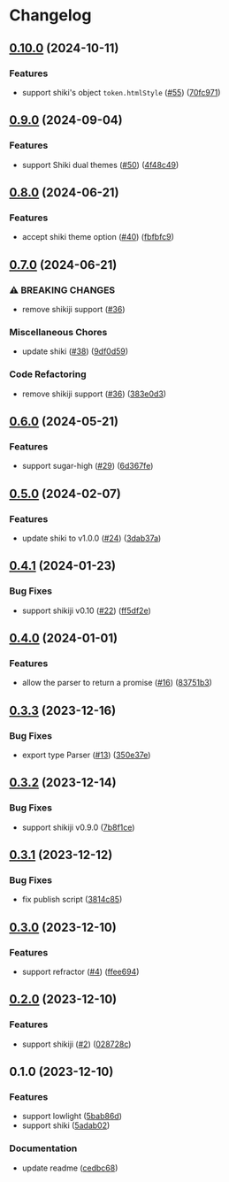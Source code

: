 # Changelog

## [0.10.0](https://github.com/ocavue/prosemirror-highlight/compare/v0.9.0...v0.10.0) (2024-10-11)


### Features

* support shiki's object `token.htmlStyle` ([#55](https://github.com/ocavue/prosemirror-highlight/issues/55)) ([70fc971](https://github.com/ocavue/prosemirror-highlight/commit/70fc971754597c8fd03c9b72b8442d103404c201))

## [0.9.0](https://github.com/ocavue/prosemirror-highlight/compare/v0.8.0...v0.9.0) (2024-09-04)


### Features

* support Shiki dual themes ([#50](https://github.com/ocavue/prosemirror-highlight/issues/50)) ([4f48c49](https://github.com/ocavue/prosemirror-highlight/commit/4f48c49f80f87336a07f0a03881f1b3a5b29d649))

## [0.8.0](https://github.com/ocavue/prosemirror-highlight/compare/v0.7.0...v0.8.0) (2024-06-21)


### Features

* accept shiki theme option ([#40](https://github.com/ocavue/prosemirror-highlight/issues/40)) ([fbfbfc9](https://github.com/ocavue/prosemirror-highlight/commit/fbfbfc9df48ac1bc8bdca2831f468ad77d658619))

## [0.7.0](https://github.com/ocavue/prosemirror-highlight/compare/v0.6.0...v0.7.0) (2024-06-21)


### ⚠ BREAKING CHANGES

* remove shikiji support ([#36](https://github.com/ocavue/prosemirror-highlight/issues/36))

### Miscellaneous Chores

* update shiki ([#38](https://github.com/ocavue/prosemirror-highlight/issues/38)) ([9df0d59](https://github.com/ocavue/prosemirror-highlight/commit/9df0d5934616cd82e3d26ea26ac7f77923fff347))


### Code Refactoring

* remove shikiji support ([#36](https://github.com/ocavue/prosemirror-highlight/issues/36)) ([383e0d3](https://github.com/ocavue/prosemirror-highlight/commit/383e0d3e8f182c1ae988e545f40c23c5969e5b6c))

## [0.6.0](https://github.com/ocavue/prosemirror-highlight/compare/v0.5.0...v0.6.0) (2024-05-21)


### Features

* support sugar-high ([#29](https://github.com/ocavue/prosemirror-highlight/issues/29)) ([6d367fe](https://github.com/ocavue/prosemirror-highlight/commit/6d367fe350fdf0b9a0e342276a7caa8fcede9f61))

## [0.5.0](https://github.com/ocavue/prosemirror-highlight/compare/v0.4.1...v0.5.0) (2024-02-07)


### Features

* update shiki to v1.0.0 ([#24](https://github.com/ocavue/prosemirror-highlight/issues/24)) ([3dab37a](https://github.com/ocavue/prosemirror-highlight/commit/3dab37a41feb1e07be639cd348f5606561de63fe))

## [0.4.1](https://github.com/ocavue/prosemirror-highlight/compare/v0.4.0...v0.4.1) (2024-01-23)


### Bug Fixes

* support shikiji v0.10 ([#22](https://github.com/ocavue/prosemirror-highlight/issues/22)) ([ff5df2e](https://github.com/ocavue/prosemirror-highlight/commit/ff5df2e6b3033e2928e68ac3e822d908a62f801c))

## [0.4.0](https://github.com/ocavue/prosemirror-highlight/compare/v0.3.3...v0.4.0) (2024-01-01)


### Features

* allow the parser to return a promise ([#16](https://github.com/ocavue/prosemirror-highlight/issues/16)) ([83751b3](https://github.com/ocavue/prosemirror-highlight/commit/83751b33c35db0ce78ea95299048ef389a9c9324))

## [0.3.3](https://github.com/ocavue/prosemirror-highlight/compare/v0.3.2...v0.3.3) (2023-12-16)


### Bug Fixes

* export type Parser ([#13](https://github.com/ocavue/prosemirror-highlight/issues/13)) ([350e37e](https://github.com/ocavue/prosemirror-highlight/commit/350e37eb0db49dcc1f75704553500823facdebf4))

## [0.3.2](https://github.com/ocavue/prosemirror-highlight/compare/v0.3.1...v0.3.2) (2023-12-14)


### Bug Fixes

* support shikiji v0.9.0 ([7b8f1ce](https://github.com/ocavue/prosemirror-highlight/commit/7b8f1ce1dca760e3657b6e7fc9eba4df172aed47))

## [0.3.1](https://github.com/ocavue/prosemirror-highlight/compare/v0.3.0...v0.3.1) (2023-12-12)


### Bug Fixes

* fix publish script ([3814c85](https://github.com/ocavue/prosemirror-highlight/commit/3814c8503f73de91a78e9577142b827e493f3b56))

## [0.3.0](https://github.com/ocavue/prosemirror-highlight/compare/v0.2.0...v0.3.0) (2023-12-10)


### Features

* support refractor ([#4](https://github.com/ocavue/prosemirror-highlight/issues/4)) ([ffee694](https://github.com/ocavue/prosemirror-highlight/commit/ffee694e0113bfe14a6f1dc05d0cbc5fcf679b9d))

## [0.2.0](https://github.com/ocavue/prosemirror-highlight/compare/v0.1.0...v0.2.0) (2023-12-10)


### Features

* support shikiji ([#2](https://github.com/ocavue/prosemirror-highlight/issues/2)) ([028728c](https://github.com/ocavue/prosemirror-highlight/commit/028728c70835adcd18b36e6e43fe4e736d8b3fcd))

## 0.1.0 (2023-12-10)


### Features

* support lowlight ([5bab86d](https://github.com/ocavue/prosemirror-highlight/commit/5bab86d6589fb879e94f4419e7ac813fe44589b1))
* support shiki ([5adab02](https://github.com/ocavue/prosemirror-highlight/commit/5adab02178134a1e32d6860554e2913bacc615f8))


### Documentation

* update readme ([cedbc68](https://github.com/ocavue/prosemirror-highlight/commit/cedbc68e1e090a53693aecb21d9c3145cf9dbd73))
